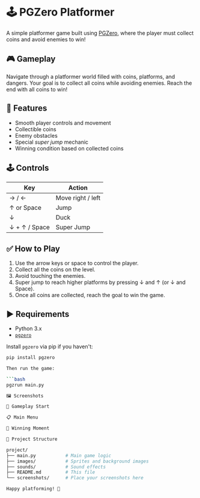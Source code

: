 # 🕹️ PGZero Platformer

A simple platformer game built using [PGZero](https://pygame-zero.readthedocs.io/en/stable/), where the player must collect coins and avoid enemies to win!

## 🎮 Gameplay

Navigate through a platformer world filled with coins, platforms, and dangers. Your goal is to collect all coins while avoiding enemies. Reach the end with all coins to win!

## 🧠 Features

- Smooth player controls and movement  
- Collectible coins  
- Enemy obstacles  
- Special *super jump* mechanic  
- Winning condition based on collected coins  

## 🕹️ Controls

| Key             | Action              |
|------------------|---------------------|
| → / ←            | Move right / left   |
| ↑ or Space       | Jump                |
| ↓                | Duck                |
| ↓ + ↑ / Space    | Super Jump          |

## ✅ How to Play

1. Use the arrow keys or space to control the player.  
2. Collect all the coins on the level.  
3. Avoid touching the enemies.  
4. Super jump to reach higher platforms by pressing ↓ and ↑ (or ↓ and Space).  
5. Once all coins are collected, reach the goal to win the game.  

## ▶️ Requirements

- Python 3.x  
- [`pgzero`](https://pygame-zero.readthedocs.io/)  

Install `pgzero` via pip if you haven't:

```bash
pip install pgzero

Then run the game:

```bash
pgzrun main.py

🖼️ Screenshots

🏁 Gameplay Start

📋 Main Menu

🎉 Winning Moment

📁 Project Structure

project/
├── main.py           # Main game logic
├── images/           # Sprites and background images
├── sounds/           # Sound effects
├── README.md         # This file
└── screenshots/      # Place your screenshots here

Happy platforming! 🎉